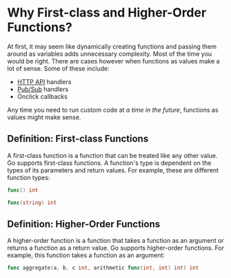 # Why First-class and Higher-Order Functions?

At first, it may seem like dynamically creating functions and passing them around as variables adds unnecessary complexity. Most of the time you would be right. There are cases however when functions as values make a lot of sense. Some of these include:

- [HTTP API](https://en.wikipedia.org/wiki/Web_API) handlers
- [Pub/Sub](https://en.wikipedia.org/wiki/Publish%E2%80%93subscribe_pattern) handlers
- Onclick callbacks

Any time you need to run custom code at _a time in the future_, functions as values might make sense.

## Definition: First-class Functions

A first-class function is a function that can be treated like any other value. Go supports first-class functions. A function's type is dependent on the types of its parameters and return values. For example, these are different function types:

```go
func() int
```

```go
func(string) int
```

## Definition: Higher-Order Functions

A higher-order function is a function that takes a function as an argument or returns a function as a return value. Go supports higher-order functions. For example, this function takes a function as an argument:

```go
func aggregate(a, b, c int, arithmetic func(int, int) int) int
```
